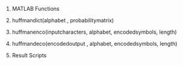 1. MATLAB Functions
  1. huffmandict(alphabet , probabilitymatrix)
  2. huffmanenco(inputcharacters, alphabet, encodedsymbols, length)
  3. huffmandeco(encodedoutput , alphabet, encodedsymbols, length)

2. Result Scripts


